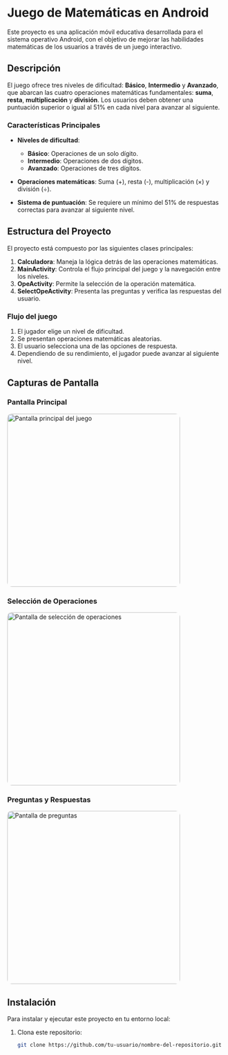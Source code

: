 # Juego de Matemáticas en Android

Este proyecto es una aplicación móvil educativa desarrollada para el sistema operativo Android, con el objetivo de mejorar las habilidades matemáticas de los usuarios a través de un juego interactivo.

## Descripción

El juego ofrece tres niveles de dificultad: **Básico**, **Intermedio** y **Avanzado**, que abarcan las cuatro operaciones matemáticas fundamentales: **suma**, **resta**, **multiplicación** y **división**. Los usuarios deben obtener una puntuación superior o igual al 51% en cada nivel para avanzar al siguiente.

### Características Principales

- **Niveles de dificultad**:
  - **Básico**: Operaciones de un solo dígito.
  - **Intermedio**: Operaciones de dos dígitos.
  - **Avanzado**: Operaciones de tres dígitos.
  
- **Operaciones matemáticas**: Suma (+), resta (-), multiplicación (×) y división (÷).
- **Sistema de puntuación**: Se requiere un mínimo del 51% de respuestas correctas para avanzar al siguiente nivel.

## Estructura del Proyecto

El proyecto está compuesto por las siguientes clases principales:

1. **Calculadora**: Maneja la lógica detrás de las operaciones matemáticas.
2. **MainActivity**: Controla el flujo principal del juego y la navegación entre los niveles.
3. **OpeActivity**: Permite la selección de la operación matemática.
4. **SelectOpeActivity**: Presenta las preguntas y verifica las respuestas del usuario.

### Flujo del juego

1. El jugador elige un nivel de dificultad.
2. Se presentan operaciones matemáticas aleatorias.
3. El usuario selecciona una de las opciones de respuesta.
4. Dependiendo de su rendimiento, el jugador puede avanzar al siguiente nivel.


## Capturas de Pantalla

### Pantalla Principal
<!--
![Pantalla principal del juego](img-android/image7.png)
-->
<img src="img-android/image7.png" alt="Pantalla principal del juego" style="border-radius:10px" width="400"/>

### Selección de Operaciones
<img src="img-android/image3.png" alt="Pantalla de selección de operaciones" style="border-radius:10px"   width="400"/>

### Preguntas y Respuestas
<img src="img-android/image9.png" alt="Pantalla de preguntas" style="border-radius:10px"  width="400"/>

## Instalación

Para instalar y ejecutar este proyecto en tu entorno local:

1. Clona este repositorio:  
   ```bash
   git clone https://github.com/tu-usuario/nombre-del-repositorio.git
